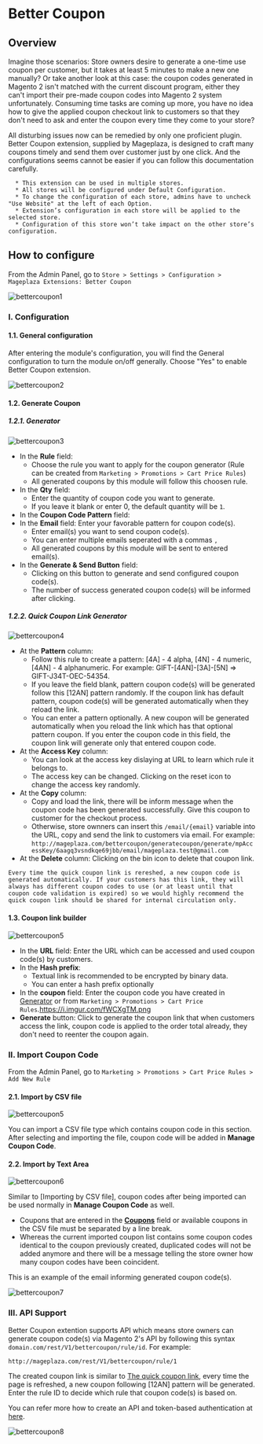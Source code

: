 # Better Coupon

## Overview
Imagine those scenarios: Store owners desire to generate a one-time use coupon per customer, but it takes at least 5 minutes to make a new one manually? Or take another look at this case: the coupon codes generated in Magento 2 isn't matched with the current discount program, either they can't import their pre-made coupon codes into Magento 2 system unfortunately. Consuming time tasks are coming up more, you have no idea how to give the applied coupon checkout link to customers so that they don't need to ask and enter the coupon every time they come to your store?

All disturbing issues now can be remedied by only one proficient plugin. Better Coupon extension, supplied by Mageplaza, is designed to craft many coupons timely and send them over customer just by one click. And the configurations seems cannot be easier if you can follow this documentation carefully.

```
  * This extension can be used in multiple stores.
  * All stores will be configured under Default Configuration.
  * To change the configuration of each store, admins have to uncheck "Use Website" at the left of each Option.
  * Extension’s configuration in each store will be applied to the selected store.
  * Configuration of this store won’t take impact on the other store’s configuration.
```

## How to configure 
From the Admin Panel, go to ``Store > Settings > Configuration > Mageplaza Extensions: Better Coupon``

![bettercoupon1](https://i.imgur.com/k6iqSnV.png)

### I. Configuration
#### 1.1. General configuration
After entering the module's configuration, you will find the General configuration to turn the module on/off generally. Choose "Yes" to enable Better Coupon extension.

![bettercoupon2](https://i.imgur.com/9OHyYIS.png)

#### 1.2. Generate Coupon
##### 1.2.1. Generator

![bettercoupon3](https://i.imgur.com/txNefTh.png)

* In the **Rule** field: 
  * Choose the rule you want to apply for the coupon generator (Rule can be created from ``Marketing > Promotions > Cart Price Rules``)
  * All generated coupons by this module will follow this choosen rule. 
* In the **Qty** field:
  * Enter the quantity of coupon code you want to generate.
  * If you leave it blank or enter 0, the default quantity will be ``1``.
* In the **Coupon Code Pattern** field:
* In the **Email** field: Enter your favorable pattern for coupon code(s).
  * Enter email(s) you want to send coupon code(s).
  * You can enter multiple emails seperated with a commas ``,``
  * All generated coupons by this module will be sent to entered email(s).
* In the **Generate & Send Button** field:
  * Clicking on this button to generate and send configured coupon code(s).
  * The number of success generated coupon code(s) will be informed after clicking.

##### 1.2.2. Quick Coupon Link Generator 

![bettercoupon4](https://i.imgur.com/BqWYG96.png)

* At the **Pattern** column:
  * Follow this rule to create a pattern: [4A] - 4 alpha, [4N] - 4 numeric, [4AN] - 4 alphanumeric. For example: GIFT-[4AN]-[3A]-[5N] => GIFT-J34T-OEC-54354.
  * If you leave the field blank, pattern coupon code(s) will be generated follow this [12AN] pattern randomly. If the coupon link has default pattern, coupon code(s) will be generated automatically when they reload the link.
  * You can enter a pattern optionally. A new coupon will be generated automatically when you reload the link which has that optional pattern coupon. If you enter the coupon code in this field, the coupon link will generate only that entered coupon code. 
* At the **Access Key** column:
  * You can look at the access key dislaying at URL to learn which rule it belongs to.
  * The access key can be changed. Clicking on the reset icon to change the access key randomly.
* At the **Copy** column:
  * Copy and load the link, there will be inform message when the coupon code has been generated successfully. Give this coupon to customer for the checkout process. 
  * Otherwise, store ownners can insert this ``/email/{email}`` variable into the URL, copy and send the link to customers via email. For example: ``http://mageplaza.com/bettercoupon/generatecoupon/generate/mpAccessKey/6aagq3vsndkqe69jbb/email/mageplaza.test@gmail.com``
* At the **Delete** column: Clicking on the bin icon to delete that coupon link.

```
Every time the quick coupon link is rereshed, a new coupon code is generated automatically. If your customers has this link, they will always has different coupon codes to use (or at least until that coupon code validation is expired) so we would highly recommend the quick coupon link should be shared for internal circulation only.
```

#### 1.3. Coupon link builder

![bettercoupon5](https://i.imgur.com/8hzGOrR.png)

* In the **URL** field: Enter the URL which can be accessed and used coupon code(s) by customers.
* In the **Hash prefix**: 
  * Textual link is recommended to be encrypted by binary data.
  * You can enter a hash prefix optionally
* In the **coupon** field: Enter the coupon code you have created in [Generator](https://docs.mageplaza.com/better-coupon/#generator) or from ``Marketing > Promotions > Cart Price Rules``.https://i.imgur.com/fWCXgTM.png
* **Generate** button: Click to generate the coupon link that when customers access the link, coupon code is applied to the order total already, they don't need to reenter the coupon again.

### II. Import Coupon Code
From the Admin Panel, go to ``Marketing > Promotions > Cart Price Rules > Add New Rule``

#### 2.1. Import by CSV file

![bettercoupon5](https://i.imgur.com/ozLUE2y.png)

You can import a CSV file type which contains coupon code in this section. After selecting and importing the file, coupon code will be added in **Manage Coupon Code**.

#### 2.2. Import by Text Area

![bettercoupon6](https://i.imgur.com/x6RBGnp.png)

Similar to [Importing by CSV file], coupon codes after being imported can be used normally in **Manage Coupon Code** as well.

* Coupons that are entered in the [**Coupons**](https://docs.mageplaza.com/better-coupon/#coupon-link-builder) field or available coupons in the CSV file must be separated by a line break.
* Whereas the current imported coupon list contains some coupon codes identical to the coupon previously created, duplicated codes will not be added anymore and there will be a message telling the store owner how many coupon codes have been coincident.

This is an example of the email informing generated coupon code(s).

![bettercoupon7](https://i.imgur.com/fWCXgTM.png)

### III. API Support
Better Coupon extention supports API which means store owners can generate coupon code(s) via Magento 2's API by following this syntax ``domain.com/rest/V1/bettercoupon/rule/id``. For example:

```
http://mageplaza.com/rest/V1/bettercoupon/rule/1 
```

The created coupon link is similar to [The quick coupon link](https://docs.mageplaza.com/better-coupon/#quick-coupon-link-generator), every time the page is refreshed, a new coupon following [12AN] pattern will be generated. Enter the rule ID to decide which rule that coupon code(s) is based on.

You can refer more how to create an API and token-based authentication at [here](http://devdocs.magento.com/guides/v2.0/get-started/authentication/gs-authentication-token.html#web-api-access).


![bettercoupon8](https://i.imgur.com/0EJTJdI.png)

 





  

  
  




